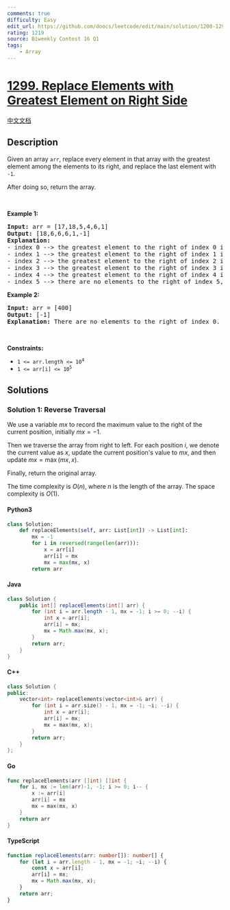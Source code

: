 ```yaml
---
comments: true
difficulty: Easy
edit_url: https://github.com/doocs/leetcode/edit/main/solution/1200-1299/1299.Replace%20Elements%20with%20Greatest%20Element%20on%20Right%20Side/README_EN.md
rating: 1219
source: Biweekly Contest 16 Q1
tags:
    - Array
---
```


<!-- problem:start -->

# [1299. Replace Elements with Greatest Element on Right Side](https://leetcode.com/problems/replace-elements-with-greatest-element-on-right-side)

[中文文档](/solution/1200-1299/1299.Replace%20Elements%20with%20Greatest%20Element%20on%20Right%20Side/README.md)

## Description

<!-- description:start -->

<p>Given an array <code>arr</code>,&nbsp;replace every element in that array with the greatest element among the elements to its&nbsp;right, and replace the last element with <code>-1</code>.</p>

<p>After doing so, return the array.</p>

<p>&nbsp;</p>
<p><strong class="example">Example 1:</strong></p>

<pre>
<strong>Input:</strong> arr = [17,18,5,4,6,1]
<strong>Output:</strong> [18,6,6,6,1,-1]
<strong>Explanation:</strong> 
- index 0 --&gt; the greatest element to the right of index 0 is index 1 (18).
- index 1 --&gt; the greatest element to the right of index 1 is index 4 (6).
- index 2 --&gt; the greatest element to the right of index 2 is index 4 (6).
- index 3 --&gt; the greatest element to the right of index 3 is index 4 (6).
- index 4 --&gt; the greatest element to the right of index 4 is index 5 (1).
- index 5 --&gt; there are no elements to the right of index 5, so we put -1.
</pre>

<p><strong class="example">Example 2:</strong></p>

<pre>
<strong>Input:</strong> arr = [400]
<strong>Output:</strong> [-1]
<strong>Explanation:</strong> There are no elements to the right of index 0.
</pre>

<p>&nbsp;</p>
<p><strong>Constraints:</strong></p>

<ul>
	<li><code>1 &lt;= arr.length &lt;= 10<sup>4</sup></code></li>
	<li><code>1 &lt;= arr[i] &lt;= 10<sup>5</sup></code></li>
</ul>

<!-- description:end -->

## Solutions

<!-- solution:start -->

### Solution 1: Reverse Traversal

We use a variable $mx$ to record the maximum value to the right of the current position, initially $mx = -1$.

Then we traverse the array from right to left. For each position $i$, we denote the current value as $x$, update the current position's value to $mx$, and then update $mx = \max(mx, x)$.

Finally, return the original array.

The time complexity is $O(n)$, where $n$ is the length of the array. The space complexity is $O(1)$.

<!-- tabs:start -->

#### Python3

```python
class Solution:
    def replaceElements(self, arr: List[int]) -> List[int]:
        mx = -1
        for i in reversed(range(len(arr))):
            x = arr[i]
            arr[i] = mx
            mx = max(mx, x)
        return arr
```

#### Java

```java
class Solution {
    public int[] replaceElements(int[] arr) {
        for (int i = arr.length - 1, mx = -1; i >= 0; --i) {
            int x = arr[i];
            arr[i] = mx;
            mx = Math.max(mx, x);
        }
        return arr;
    }
}
```

#### C++

```cpp
class Solution {
public:
    vector<int> replaceElements(vector<int>& arr) {
        for (int i = arr.size() - 1, mx = -1; ~i; --i) {
            int x = arr[i];
            arr[i] = mx;
            mx = max(mx, x);
        }
        return arr;
    }
};
```

#### Go

```go
func replaceElements(arr []int) []int {
	for i, mx := len(arr)-1, -1; i >= 0; i-- {
		x := arr[i]
		arr[i] = mx
		mx = max(mx, x)
	}
	return arr
}
```

#### TypeScript

```ts
function replaceElements(arr: number[]): number[] {
    for (let i = arr.length - 1, mx = -1; ~i; --i) {
        const x = arr[i];
        arr[i] = mx;
        mx = Math.max(mx, x);
    }
    return arr;
}
```

<!-- tabs:end -->

<!-- solution:end -->

<!-- problem:end -->
